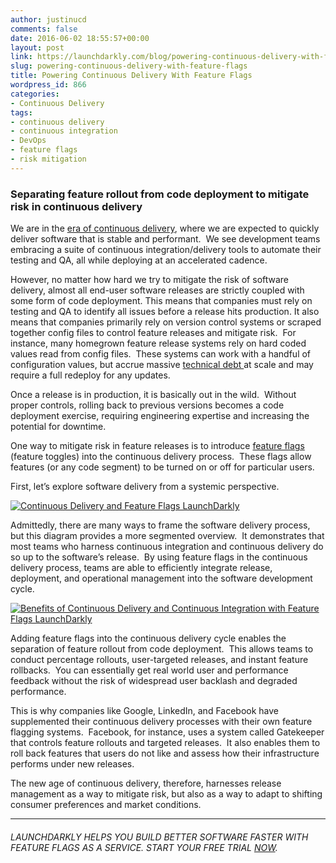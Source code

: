 ```yaml
---
author: justinucd
comments: false
date: 2016-06-02 18:55:57+00:00
layout: post
link: https://launchdarkly.com/blog/powering-continuous-delivery-with-feature-flags/
slug: powering-continuous-delivery-with-feature-flags
title: Powering Continuous Delivery With Feature Flags
wordpress_id: 866
categories:
- Continuous Delivery
tags:
- continuous delivery
- continuous integration
- DevOps
- feature flags
- risk mitigation
---
```


### Separating feature rollout from code deployment to mitigate risk in continuous delivery


We are in the [era of continuous delivery](https://blog.launchdarkly.com/why-leading-companies-dark-launch/), where we are expected to quickly deliver software that is stable and performant.  We see development teams embracing a suite of continuous integration/delivery tools to automate their testing and QA, all while deploying at an accelerated cadence.

However, no matter how hard we try to mitigate the risk of software delivery, almost all end-user software releases are strictly coupled with some form of code deployment. This means that companies must rely on testing and QA to identify all issues before a release hits production. It also means that companies primarily rely on version control systems or scraped together config files to control feature releases and mitigate risk.  For instance, many homegrown feature release systems rely on hard coded values read from config files.  These systems can work with a handful of configuration values, but accrue massive [technical debt ](https://dzone.com/articles/feature-toggles-are-one-worst)at scale and may require a full redeploy for any updates.

Once a release is in production, it is basically out in the wild.  Without proper controls, rolling back to previous versions becomes a code deployment exercise, requiring engineering expertise and increasing the potential for downtime.<!-- more -->

One way to mitigate risk in feature releases is to introduce [feature flags](https://blog.launchdarkly.com/feature-flag-driven-development/) (feature toggles) into the continuous delivery process.  These flags allow features (or any code segment) to be turned on or off for particular users.  

First, let’s explore software delivery from a systemic perspective.

[![Continuous Delivery and Feature Flags LaunchDarkly](https://blog.launchdarkly.com/wp-content/uploads/2016/06/software_dev_graph.jpg)](https://blog.launchdarkly.com/wp-content/uploads/2016/06/software_dev_graph.jpg)

Admittedly, there are many ways to frame the software delivery process, but this diagram provides a more segmented overview.  It demonstrates that most teams who harness continuous integration and continuous delivery do so up to the software’s release.  By using feature flags in the continuous delivery process, teams are able to efficiently integrate release, deployment, and operational management into the software development cycle.

[![Benefits of Continuous Delivery and Continuous Integration with Feature Flags LaunchDarkly](https://blog.launchdarkly.com/wp-content/uploads/2016/06/cd_graph.jpg)](https://blog.launchdarkly.com/wp-content/uploads/2016/06/cd_graph.jpg)

Adding feature flags into the continuous delivery cycle enables the separation of feature rollout from code deployment.  This allows teams to conduct percentage rollouts, user-targeted releases, and instant feature rollbacks.  You can essentially get real world user and performance feedback without the risk of widespread user backlash and degraded performance.

This is why companies like Google, LinkedIn, and Facebook have supplemented their continuous delivery processes with their own feature flagging systems.  Facebook, for instance, uses a system called Gatekeeper that controls feature rollouts and targeted releases.  It also enables them to roll back features that users do not like and assess how their infrastructure performs under new releases.

The new age of continuous delivery, therefore, harnesses release management as a way to mitigate risk, but also as a way to adapt to shifting consumer preferences and market conditions.







* * *





###### _LAUNCHDARKLY HELPS YOU BUILD BETTER SOFTWARE FASTER WITH FEATURE FLAGS AS A SERVICE. START YOUR FREE TRIAL [NOW](https://launchdarkly.com/#signup/?utm_source=launchdarkly_blog&utm_medium=organic)._
